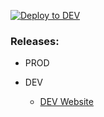 [![Deploy to DEV](https://github.com/exxcellent/davit/actions/workflows/deploy-to-dev.yml/badge.svg)](https://github.com/exxcellent/davit/actions/workflows/deploy-to-dev.yml)

### Releases:
- PROD

- DEV
  - [DEV Website](https://exxcellent.github.io/davit/dev/)
